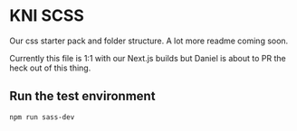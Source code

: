 # KNI SCSS

Our css starter pack and folder structure. A lot more readme coming soon.

Currently this file is 1:1 with our Next.js builds but Daniel is about to PR the heck out of this thing.

## Run the test environment

```sh
npm run sass-dev
```
